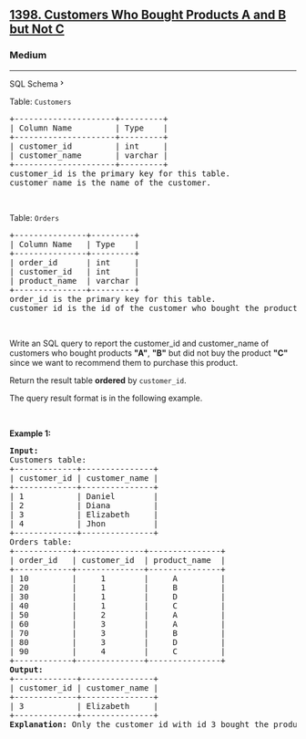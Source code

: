 <h2><a href="https://leetcode.com/problems/customers-who-bought-products-a-and-b-but-not-c/">1398. Customers Who Bought Products A and B but Not C</a></h2><h3>Medium</h3><hr><div class="sql-schema-wrapper__3VBi"><a class="sql-schema-link__3cEg">SQL Schema<svg viewBox="0 0 24 24" width="1em" height="1em" class="icon__1Md2"><path fill-rule="evenodd" d="M10 6L8.59 7.41 13.17 12l-4.58 4.59L10 18l6-6z"></path></svg></a></div><div><p>Table: <code>Customers</code></p>

<pre>+---------------------+---------+
| Column Name         | Type    |
+---------------------+---------+
| customer_id         | int     |
| customer_name       | varchar |
+---------------------+---------+
customer_id is the primary key for this table.
customer_name is the name of the customer.</pre>

<p>&nbsp;</p>

<p>Table: <code>Orders</code></p>

<pre>+---------------+---------+
| Column Name   | Type    |
+---------------+---------+
| order_id      | int     |
| customer_id   | int     |
| product_name  | varchar |
+---------------+---------+
order_id is the primary key for this table.
customer_id is the id of the customer who bought the product "product_name".
</pre>

<p>&nbsp;</p>

<p>Write an SQL query to report the customer_id and customer_name of customers who bought products <strong>"A"</strong>, <strong>"B"</strong> but did not buy the product <strong>"C"</strong> since we want to recommend them to purchase this product.</p>

<p>Return the result table <strong>ordered</strong> by <code>customer_id</code>.</p>

<p>The query result format is in the following example.</p>

<p>&nbsp;</p>
<p><strong class="example">Example 1:</strong></p>

<pre><strong>Input:</strong> 
Customers table:
+-------------+---------------+
| customer_id | customer_name |
+-------------+---------------+
| 1           | Daniel        |
| 2           | Diana         |
| 3           | Elizabeth     |
| 4           | Jhon          |
+-------------+---------------+
Orders table:
+------------+--------------+---------------+
| order_id   | customer_id  | product_name  |
+------------+--------------+---------------+
| 10         |     1        |     A         |
| 20         |     1        |     B         |
| 30         |     1        |     D         |
| 40         |     1        |     C         |
| 50         |     2        |     A         |
| 60         |     3        |     A         |
| 70         |     3        |     B         |
| 80         |     3        |     D         |
| 90         |     4        |     C         |
+------------+--------------+---------------+
<strong>Output:</strong> 
+-------------+---------------+
| customer_id | customer_name |
+-------------+---------------+
| 3           | Elizabeth     |
+-------------+---------------+
<strong>Explanation:</strong> Only the customer_id with id 3 bought the product A and B but not the product C.
</pre>
</div>